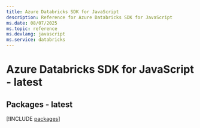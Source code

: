 ```yaml
---
title: Azure Databricks SDK for JavaScript
description: Reference for Azure Databricks SDK for JavaScript
ms.date: 08/07/2025
ms.topic: reference
ms.devlang: javascript
ms.service: databricks
---
```

# Azure Databricks SDK for JavaScript - latest
## Packages - latest
[!INCLUDE [packages](databricks-index.md)]